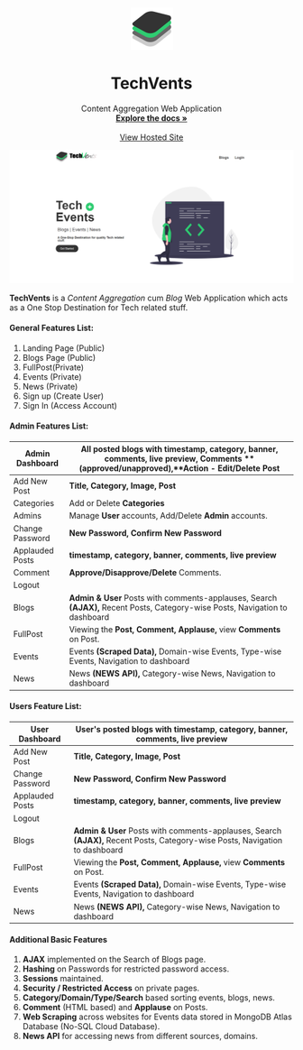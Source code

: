 <!-- PROJECT LOGO -->
<br />
<p align="center">
  
  <img src="https://github.com/ADI-KOTKAR/IP_Mini_Project/blob/main/images/icons8-bluestacks-75.png"/>
  
  <h1 align="center">TechVents</h1>

  <p align="center">
    Content Aggregation Web Application
    <br />
    <a href="https://github.com/othneildrew/Best-README-Template"><strong>Explore the docs »</strong></a>
    <br />
    <br />
    <a href="http://techvents-ip.000webhostapp.com">View Hosted Site</a>
  </p>
</p>


<p align="center">
  <img src="https://github.com/ADI-KOTKAR/IP_Mini_Project/blob/main/images/home.PNG">
</p>



**TechVents** is a *Content Aggregation* cum *Blog* Web Application which acts as a One Stop Destination for Tech related stuff.

#### **General Features List:**

1. Landing Page (Public)
2. Blogs Page (Public)
3. FullPost(Private)
4. Events (Private)
5. News (Private)
6. Sign up (Create User)
7. Sign In (Access Account)

#### **Admin Features List:**

| Admin Dashboard | All posted blogs with **timestamp, category, banner, comments, live preview,** Comments **(approved/unapproved),**Action **- Edit/Delete Post** |
| --- | --- |
| Add New Post | **Title, Category, Image, Post** |
| Categories | Add or Delete **Categories** |
| Admins | Manage **User** accounts, Add/Delete **Admin** accounts. |
| Change Password | **New Password, Confirm New Password** |
| Applauded Posts | **timestamp, category, banner, comments, live preview** |
| Comment | **Approve/Disapprove/Delete** Comments. |
| Logout | |
| Blogs | **Admin &amp; User** Posts with comments-applauses, Search **(AJAX),** Recent Posts, Category-wise Posts, Navigation to dashboard |
| FullPost | Viewing the **Post, Comment, Applause,** view **Comments** on Post. |
| Events | Events **(Scraped Data),** Domain-wise Events, Type-wise Events, Navigation to dashboard |
| News | News **(NEWS API),** Category-wise News, Navigation to dashboard |

#### **Users Feature List:**

| User Dashboard | User&#39;s posted blogs with **timestamp, category, banner, comments, live preview** |
| --- | --- |
| Add New Post | **Title, Category, Image, Post** |
| Change Password | **New Password, Confirm New Password** |
| Applauded Posts | **timestamp, category, banner, comments, live preview** |
| Logout | |
| Blogs | **Admin &amp; User** Posts with comments-applauses, Search **(AJAX),** Recent Posts, Category-wise Posts, Navigation to dashboard |
| FullPost | Viewing the **Post, Comment, Applause,** view **Comments** on Post. |
| Events | Events **(Scraped Data),** Domain-wise Events, Type-wise Events, Navigation to dashboard |
| News | News **(NEWS API),** Category-wise News, Navigation to dashboard |

#### **Additional Basic Features**

1. **AJAX** implemented on the Search of Blogs page.
2. **Hashing** on Passwords for restricted password access.
3. **Sessions** maintained.
4. **Security / Restricted Access** on private pages.
5. **Category/Domain/Type/Search** based sorting events, blogs, news.
6. **Comment** (HTML based) and **Applause** on Posts.
7. **Web Scraping** across websites for Events data stored in MongoDB Atlas Database (No-SQL Cloud Database).
8. **News API** for accessing news from different sources, domains.